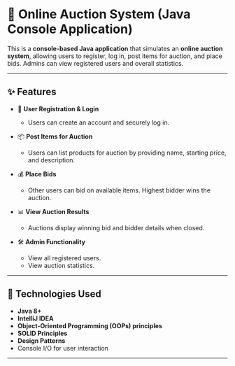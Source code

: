 # 🛒 Online Auction System (Java Console Application)

This is a **console-based Java application** that simulates an **online auction system**, allowing users to register, log in, post items for auction, and place bids. Admins can view registered users and overall statistics.

---

## ✨ Features

- 👤 **User Registration & Login**
  - Users can create an account and securely log in.
  
- 📦 **Post Items for Auction**
  - Users can list products for auction by providing name, starting price, and description.

- 💰 **Place Bids**
  - Other users can bid on available items. Highest bidder wins the auction.

- 📊 **View Auction Results**
  - Auctions display winning bid and bidder details when closed.

- 🛠️ **Admin Functionality**
  - View all registered users.
  - View auction statistics.

---

## 🧰 Technologies Used

- **Java 8+**
- **IntelliJ IDEA**
- **Object-Oriented Programming (OOPs) principles**
- **SOLID Principles**
- **Design Patterns**
- Console I/O for user interaction

---
